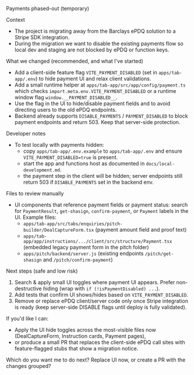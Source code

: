 Payments phased-out (temporary)

Context
- The project is migrating away from the Barclays ePDQ solution to a Stripe SDK integration.
- During the migration we want to disable the existing payments flow so local dev and staging are not blocked by ePDQ or function keys.

What we changed (recommended, and what I've started)
- Add a client-side feature flag `VITE_PAYMENT_DISABLED` (set in `apps/tab-app/.env`) to hide payment UI and relax client validations.
- Add a small runtime helper at `apps/tab-app/src/app/config/payment.ts` which checks `import.meta.env.VITE_PAYMENT_DISABLED` or a runtime window flag `window.__PAYMENT_DISABLED__`.
- Use the flag in the UI to hide/disable payment fields and to avoid directing users to the old ePDQ endpoints.
- Backend already supports `DISABLE_PAYMENTS` / `PAYMENT_DISABLED` to block payment endpoints and return 503. Keep that server-side protection.

Developer notes
- To test locally with payments hidden:
  - copy `apps/tab-app/.env.example` to `apps/tab-app/.env` and ensure `VITE_PAYMENT_DISABLED=true` is present.
  - start the app and functions host as documented in `docs/local-development.md`.
  - the payment step in the client will be hidden; server endpoints still return 503 if `DISABLE_PAYMENTS` set in the backend env.

Files to review manually
- UI components that reference payment fields or payment status: search for `PaymentResult`, `get-shasign`, `confirm-payment`, or `Payment` labels in the UI. Example files:
  - `apps/tab-app/src/tabs/enquiries/pitch-builder/DealCaptureForm.tsx` (payment amount field and proof text)
  - `apps/tab-app/app/instructions/.../client/src/structure/Payment.tsx` (embedded legacy payment form in the pitch folder)
  - `apps/pitch/backend/server.js` (existing endpoints `/pitch/get-shasign` and `/pitch/confirm-payment`)

Next steps (safe and low risk)
1. Search & apply small UI toggles where payment UI appears. Prefer non-destructive hiding (wrap with `if (!isPaymentDisabled) ...`).
2. Add tests that confirm UI shows/hides based on `VITE_PAYMENT_DISABLED`.
3. Remove or replace ePDQ client/server code only once Stripe integration is ready (keep server-side DISABLE flags until deploy is fully validated).

If you'd like I can:
- Apply the UI hide toggles across the most-visible files now (DealCaptureForm, Instruction cards, Payment pages),
- or produce a small PR that replaces the client-side ePDQ call sites with feature-flagged stubs that show a migration notice.

Which do you want me to do next? Replace UI now, or create a PR with the changes grouped?
